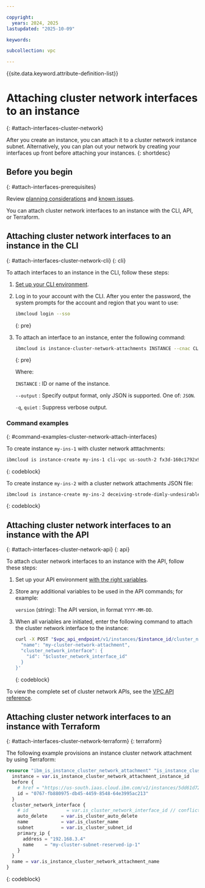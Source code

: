 ```yaml
---

copyright:
  years: 2024, 2025
lastupdated: "2025-10-09"

keywords:

subcollection: vpc

---
```


{{site.data.keyword.attribute-definition-list}}

# Attaching cluster network interfaces to an instance
{: #attach-interfaces-cluster-network}

After you create an instance, you can attach it to a cluster network instance subnet. Alternatively, you can plan out your network by creating your interfaces up front before attaching your instances.
{: shortdesc}

## Before you begin
{: #attach-interfaces-prerequisites}

Review [planning considerations](/docs/vpc?topic=vpc-planning-cluster-network&interface=ui) and [known issues](/docs/vpc?topic=vpc-known-issues-cluster-networks).

You can attach cluster network interfaces to an instance with the CLI, API, or Terraform.

## Attaching cluster network interfaces to an instance in the CLI
{: #attach-interfaces-cluster-network-cli}
{: cli}

To attach interfaces to an instance in the CLI, follow these steps:

1. [Set up your CLI environment](/docs/vpc?topic=vpc-set-up-environment&interface=cli).

1. Log in to your account with the CLI. After you enter the password, the system prompts for the account and region that you want to use:

    ```sh
    ibmcloud login --sso
    ```
    {: pre}

1. To attach an interface to an instance, enter the following command: 

   
   ```bash
   ibmcloud is instance-cluster-network-attachments INSTANCE --cnac CLUSTER_NETWORK_ATTACHMENT
   ```
   {: pre}
   
   

   
   
   
   
   

   Where:

   `INSTANCE`
   :    ID or name of the instance.

   `--output`
   :    Specify output format, only JSON is supported. One of: `JSON`.

   `-q`, `quiet`
   :    Suppress verbose output.
   

   
### Command examples
{: #command-examples-cluster-network-attach-interfaces}

To create instance `my-ins-1` with cluster network atttachments:


```sh
ibmcloud is instance-create my-ins-1 cli-vpc us-south-2 fx3d-160c1792x9h100 cli-subnet --image ibm-ubuntu-20-04-6-minimal-amd64-5 --cluster-network-attachments '[{"name":"instance-cnac-1","cluster_network_interface":{"id":"7208-18204195-be40-4f12-aaaa-2649e19acb91"}},{"name":"instance-cnac-2","cluster_network_interface":{"id":"7208-cf6023a3-86c7-459f-84b8-536b4f812541"}},{"name":"instance-cnac-3","cluster_network_interface":{"id":"7208-2d55d27c-835c-4566-acbc-da36bcf49da7"}},{"name":"instance-cnac-4","cluster_network_interface":{"id":"7208-161e2919-c505-4e6d-bd49-88e7e0c0f1f3"}},{"name":"instance-cnac-5","cluster_network_interface":{"id":"7208-d700a40e-af61-45ee-b71a-a09203db76bd"}},{"name":"instance-cnac-6","cluster_network_interface":{"id":"7208-c7dbc8b9-6b47-4b83-8649-512e4e8f0a81"}},{"name":"instance-cnac-7","cluster_network_interface":{"id":"7208-f4773e40-49b5-4d44-8c68-7a75513bbf16"}},{"name":"instance-cnac-8","cluster_network_interface":{"id":"7208-46e097b5-c1ea-4669-aafd-7a4cc82d0e02"}}]'
```
{: codeblock}





To create instance `my-ins-2` with a cluster network attachments JSON file:



```sh
ibmcloud is instance-create my-ins-2 deceiving-strode-dimly-undesirable us-south-2 hx3d-160x1002x8h100 test-subnet --image ibm-ubuntu-20-04-6-minimal-amd64-5 --cluster-network-attachments @~/cnac.json
```
{: codeblock}








## Attaching cluster network interfaces to an instance with the API
{: #attach-interfaces-cluster-network-api}
{: api}

To attach cluster network interfaces to an instance with the API, follow these steps:

1. Set up your API environment [with the right variables](/docs/vpc?topic=vpc-set-up-environment#api-prerequisites-setup).
1. Store any additional variables to be used in the API commands; for example:

   `version` (string): The API version, in format `YYYY-MM-DD`.

1. When all variables are initiated, enter the following command to attach the cluster network interface to the instance:

   ```sh
   curl -X POST "$vpc_api_endpoint/v1/instances/$instance_id/cluster_network_attachments?version=$today&generation=2" -H "Authorization: Bearer $iam_token" -d '{
     "name": "my-cluster-network-attachment",
     "cluster_network_interface": {
       "id": "$cluster_network_interface_id"
     }
   }'
   ```
   {: codeblock}

To view the complete set of cluster network APIs, see the [VPC API reference](/apidocs/vpc/latest#list-cluster-network-profiles).

## Attaching cluster network interfaces to an instance with Terraform
{: #attach-interfaces-cluster-network-terraform}
{: terraform}

The following example provisions an instance cluster network attachment by using Terraform:

```terraform
resource "ibm_is_instance_cluster_network_attachment" "is_instance_cluster_network_attachment_instance" {
  instance = var.is_instance_cluster_network_attachment_instance_id
  before {
    # href = "https://us-south.iaas.cloud.ibm.com/v1/instances/5dd61d72-acaa-47c2-a336-3d849660d010/cluster_network_attachments/0767-fb880975-db45-4459-8548-64e3995ac213" // conflicts with id
    id = "0767-fb880975-db45-4459-8548-64e3995ac213"
  }
  cluster_network_interface {
    # id              = var.is_cluster_network_interface_id // conflicts with other properties
    auto_delete     = var.is_cluster_auto_delete
    name            = var.is_cluster_name
    subnet          = var.is_cluster_subnet_id
    primary_ip {
      address = "192.168.3.4"
      name    = "my-cluster-subnet-reserved-ip-1"
    }
  }
  name = var.is_instance_cluster_network_attachment_name
}
```
{: codeblock}
